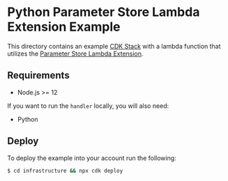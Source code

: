 # Python Parameter Store Lambda Extension Example

This directory contains an example [CDK Stack](https://github.com/aws/aws-cdk) with a lambda function that utilizes the [Parameter Store Lambda Extension]().

## Requirements

- Node.js >= 12

If you want to run the `handler` locally, you will also need:

- Python

## Deploy

To deploy the example into your account run the following:

```bash
$ cd infrastructure && npx cdk deploy
```
